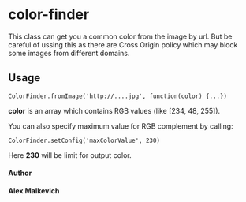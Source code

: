 # color-finder

This class can get you a common color from the image by url.
But be careful of ussing this as there are Cross Origin policy which may block some images from different domains.

## Usage

`ColorFinder.fromImage('http://....jpg', function(color) {...})`

**color** is an array which contains RGB values (like [234, 48, 255]).

You can also specify maximum value for RGB complement by calling:

`ColorFinder.setConfig('maxColorValue', 230)`

Here **230** will be limit for output color.

#### Author
**Alex Malkevich**
